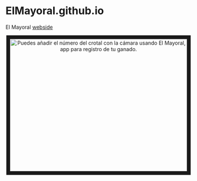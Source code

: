 # ElMayoral.github.io

El Mayoral [webside](https://elmayoral.github.io/)
<p align="center">
  <a href="http://www.youtube.com/watch?feature=player_embedded&v=QG0hTBB_YyY
" target="_blank"><img src="http://img.youtube.com/vi/QG0hTBB_YyY/0.jpg" 
alt="Puedes añadir el número del crotal con la cámara usando El Mayoral, app para registro de tu ganado." width="480" height="360" border="10" />
  </a>
</p>
